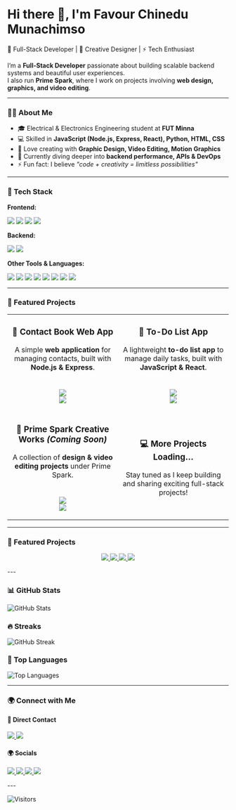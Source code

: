 # Hi there 👋, I'm Favour Chinedu Munachimso  

🚀 Full-Stack Developer | 🎨 Creative Designer | ⚡ Tech Enthusiast  

I’m a **Full-Stack Developer** passionate about building scalable backend systems and beautiful user experiences.  
I also run **Prime Spark**, where I work on projects involving **web design, graphics, and video editing**.  

---

### 🧑‍💻 About Me
- 🎓 Electrical & Electronics Engineering student at **FUT Minna**  
- 💻 Skilled in **JavaScript (Node.js, Express, React), Python, HTML, CSS**  
- 🎨 Love creating with **Graphic Design, Video Editing, Motion Graphics**  
- 🌱 Currently diving deeper into **backend performance, APIs & DevOps**  
- ⚡ Fun fact: I believe *"code + creativity = limitless possibilities"*  

---

### 🚀 Tech Stack  

**Frontend:**  
<p align="left">
  <img src="https://img.shields.io/badge/HTML5-E34F26?style=for-the-badge&logo=html5&logoColor=white" />
  <img src="https://img.shields.io/badge/CSS3-1572B6?style=for-the-badge&logo=css3&logoColor=white" />
  <img src="https://img.shields.io/badge/JavaScript-F7DF1E?style=for-the-badge&logo=javascript&logoColor=black" />
  <img src="https://img.shields.io/badge/React-20232A?style=for-the-badge&logo=react&logoColor=61DAFB" />
</p>

**Backend:**  
<p align="left">
  <img src="https://img.shields.io/badge/Node.js-339933?style=for-the-badge&logo=nodedotjs&logoColor=white" />
  <img src="https://img.shields.io/badge/Express.js-000000?style=for-the-badge&logo=express&logoColor=white" />
</p>

**Other Tools & Languages:**  
<p align="left">
  <img src="https://img.shields.io/badge/Python-3776AB?style=for-the-badge&logo=python&logoColor=white" />
  <img src="https://img.shields.io/badge/Git-F05032?style=for-the-badge&logo=git&logoColor=white" />
  <img src="https://img.shields.io/badge/Figma-F24E1E?style=for-the-badge&logo=figma&logoColor=white" />
  <img src="https://img.shields.io/badge/After_Effects-9999FF?style=for-the-badge&logo=adobeaftereffects&logoColor=white" />
  <img src="https://img.shields.io/badge/Photoshop-31A8FF?style=for-the-badge&logo=adobephotoshop&logoColor=white" />
  <img src="https://img.shields.io/badge/Illustrator-FF9A00?style=for-the-badge&logo=adobeillustrator&logoColor=white" />
  <img src="https://img.shields.io/badge/CorelDRAW-46A047?style=for-the-badge&logo=coreldraw&logoColor=white" />
  <img src="https://img.shields.io/badge/Premiere_Pro-9999FF?style=for-the-badge&logo=adobepremierepro&logoColor=white" />
</p>

---

### 📌 Featured Projects  

<table>
<tr>
<td align="center" width="50%">
  
### 🔖 Contact Book Web App  
A simple **web application** for managing contacts, built with **Node.js & Express**.  
<br>  
<a href="https://contact-book-web-app.onrender.com/"><img src="https://img.shields.io/badge/Live%20Demo-1DA1F2?style=for-the-badge&logo=heroku&logoColor=white"/></a>  
<a href="https://github.com/primespark001/Contact-Book-Web-App"><img src="https://img.shields.io/badge/Source%20Code-181717?style=for-the-badge&logo=github&logoColor=white"/></a>  

</td>
<td align="center" width="50%">
  
### 📝 To-Do List App  
A lightweight **to-do list app** to manage daily tasks, built with **JavaScript & React**.  
<br>  
<a href="https://to-do-list-five.vercel.app/"><img src="https://img.shields.io/badge/Live%20Demo-43B02A?style=for-the-badge&logo=vercel&logoColor=white"/></a>  
<a href="#"><img src="https://img.shields.io/badge/Source%20Code-181717?style=for-the-badge&logo=github&logoColor=white"/></a>  

</td>
</tr>

<tr>
<td align="center" width="50%">
  
### 🎨 Prime Spark Creative Works *(Coming Soon)*  
A collection of **design & video editing projects** under Prime Spark.  
<br>  
<img src="https://img.shields.io/badge/Graphics-FF4088?style=for-the-badge&logo=adobe&logoColor=white"/>  
<img src="https://img.shields.io/badge/Video%20Editing-FF0000?style=for-the-badge&logo=youtube&logoColor=white"/>  

</td>
<td align="center" width="50%">
  
### 💻 More Projects Loading…  
Stay tuned as I keep building and sharing exciting full-stack projects!  

</td>
</tr>
</table>  


---

### 🚀 Featured Projects  

<p align="center">
  <a href="https://to-do-list-five.vercel.app/" target="_blank">
    <img src="https://img.shields.io/badge/To--Do%20List%20App-000000?style=for-the-badge&logo=vercel&logoColor=white" />
  </a>
  <a href="https://contact-book-web-app.onrender.com/" target="_blank">
    <img src="https://img.shields.io/badge/Contact%20Book%20Web%20App-4CAF50?style=for-the-badge&logo=node.js&logoColor=white" />
  </a>
  <a href="https://prime-spark-portfolio.vercel.app/" target="_blank">
    <img src="https://img.shields.io/badge/Portfolio%20Website-1E90FF?style=for-the-badge&logo=react&logoColor=white" />
  </a>
  <a href="https://github.com/primespark001/Weather-App" target="_blank">
    <img src="https://img.shields.io/badge/Weather%20App-FF9800?style=for-the-badge&logo=openweathermap&logoColor=white" />
  </a>
</p>
---

### 📊 GitHub Stats
![GitHub Stats](https://github-readme-stats.vercel.app/api?username=primespark001&show_icons=true&theme=radical)  

### 🔥 Streaks  
![GitHub Streak](https://github-readme-streak-stats.herokuapp.com?user=primespark001&theme=radical)  

### 📂 Top Languages  
![Top Languages](https://github-readme-stats.vercel.app/api/top-langs/?username=primespark001&layout=compact&theme=radical)  

---

### 🌍 Connect with Me  

#### 📩 Direct Contact
<p>
  <a href="mailto:munachinedu4jesus123@gmail.com" target="_blank">
    <img src="https://img.shields.io/badge/Email-D14836?style=for-the-badge&logo=gmail&logoColor=white" />
  </a>
  <a href="https://wa.me/2348165254494" target="_blank">
    <img src="https://img.shields.io/badge/WhatsApp-25D366?style=for-the-badge&logo=whatsapp&logoColor=white" />
  </a>
</p>

#### 🌍 Socials
<p>
  <a href="https://www.linkedin.com/in/favour-chinedu-2894702b2" target="_blank">
    <img src="https://img.shields.io/badge/LinkedIn-%230077B5.svg?&style=for-the-badge&logo=linkedin&logoColor=white" />
  </a>
  <a href="https://x.com/primespark001" target="_blank">
    <img src="https://img.shields.io/badge/Twitter-%231DA1F2.svg?&style=for-the-badge&logo=twitter&logoColor=white" />
  </a>
  <a href="https://www.instagram.com/primespark001" target="_blank">
    <img src="https://img.shields.io/badge/Instagram-%23E4405F.svg?&style=for-the-badge&logo=instagram&logoColor=white" />
  </a>
  <a href="https://www.facebook.com/primespark001" target="_blank">
    <img src="https://img.shields.io/badge/Facebook-%231877F2.svg?&style=for-the-badge&logo=facebook&logoColor=white" />
  </a>
</p>
---

![Visitors](https://komarev.com/ghpvc/?username=primespark001&color=blue&style=flat-square)
